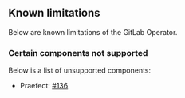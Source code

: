 ## Known limitations

Below are known limitations of the GitLab Operator.

### Certain components not supported

Below is a list of unsupported components:

- Praefect: [#136](https://gitlab.com/gitlab-org/cloud-native/gitlab-operator/-/issues/136)
